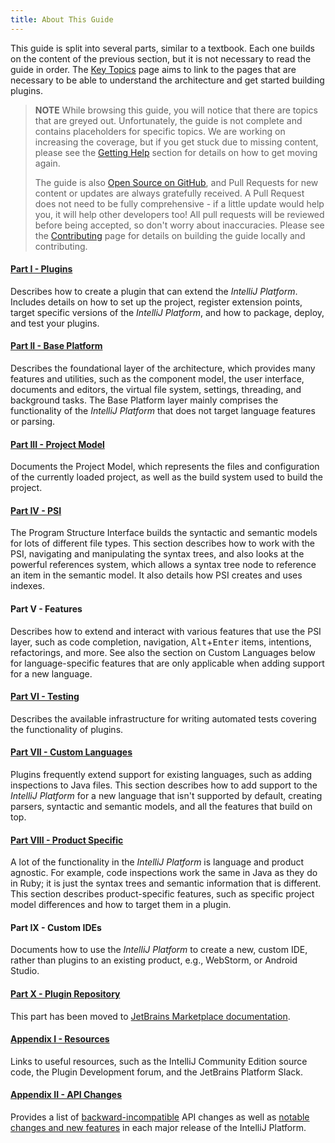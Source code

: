 ```yaml
---
title: About This Guide
---
```

<!-- Copyright 2000-2020 JetBrains s.r.o. and other contributors. Use of this source code is governed by the Apache 2.0 license that can be found in the LICENSE file. -->

This guide is split into several parts, similar to a textbook.
Each one builds on the content of the previous section, but it is not necessary to read the guide in order.
The [Key Topics](key_topics.md) page aims to link to the pages that are necessary to be able to understand the architecture and get started building plugins.

> **NOTE** While browsing this guide, you will notice that there are topics that are greyed out.
> Unfortunately, the guide is not complete and contains placeholders for specific topics.
> We are working on increasing the coverage, but if you get stuck due to missing content, please see the [Getting Help](getting_help.md) section for details on how to get moving again.
>
> The guide is also [Open Source on GitHub](https://github.com/JetBrains/intellij-sdk-docs), and Pull Requests for new content or updates are always gratefully received.
> A Pull Request does not need to be fully comprehensive - if a little update would help you, it will help other developers too! All pull requests will be reviewed before being accepted, so don't worry about inaccuracies.
> Please see the [Contributing](/CONTRIBUTING.md) page for details on building the guide locally and contributing.

#### [Part I - Plugins](/basics/basics.md)

Describes how to create a plugin that can extend the _IntelliJ Platform_.
Includes details on how to set up the project, register extension points, target specific versions of the _IntelliJ Platform_, and how to package, deploy, and test your plugins.

#### [Part II - Base Platform](/platform/fundamentals.md)

Describes the foundational layer of the architecture, which provides many features and utilities, such as the component model, the user interface, documents and editors, the virtual file system, settings, threading, and background tasks.
The Base Platform layer mainly comprises the functionality of the _IntelliJ Platform_ that does not target language features or parsing.

#### [Part III - Project Model](/basics/project_structure.md)

Documents the Project Model, which represents the files and configuration of the currently loaded project, as well as the build system used to build the project.

#### [Part IV - PSI](/basics/architectural_overview/psi.md)

The Program Structure Interface builds the syntactic and semantic models for lots of different file types.
This section describes how to work with the PSI, navigating and manipulating the syntax trees, and also looks at the powerful references system, which allows a syntax tree node to reference an item in the semantic model.
It also details how PSI creates and uses indexes.

#### Part V - Features

Describes how to extend and interact with various features that use the PSI layer, such as code completion, navigation, <kbd>Alt</kbd>+<kbd>Enter</kbd> items, intentions, refactorings, and more.
See also the section on Custom Languages below for language-specific features that are only applicable when adding support for a new language.

#### [Part VI - Testing](/basics/testing_plugins/testing_plugins.md)

Describes the available infrastructure for writing automated tests covering the functionality of plugins.

#### [Part VII - Custom Languages](/reference_guide/custom_language_support.md)

Plugins frequently extend support for existing languages, such as adding inspections to Java files.
This section describes how to add support to the _IntelliJ Platform_ for a new language that isn't supported by default, creating parsers, syntactic and semantic models, and all the features that build on top.

#### [Part VIII - Product Specific](/products/dev_alternate_products.md)

A lot of the functionality in the _IntelliJ Platform_ is language and product agnostic.
For example, code inspections work the same in Java as they do in Ruby; it is just the syntax trees and semantic information that is different.
This section describes product-specific features, such as specific project model differences and how to target them in a plugin.

#### Part IX - Custom IDEs

Documents how to use the _IntelliJ Platform_ to create a new, custom IDE, rather than plugins to an existing product, e.g., WebStorm, or Android Studio.

#### [Part X - Plugin Repository](/appendix/plugin_repository_obsolete.md)

This part has been moved to [JetBrains Marketplace documentation](https://plugins.jetbrains.com/docs/marketplace/about-marketplace.html).

#### [Appendix I - Resources](/appendix/resources/useful_links.md)

Links to useful resources, such as the IntelliJ Community Edition source code, the Plugin Development forum, and the JetBrains Platform Slack.

#### [Appendix II - API Changes](/reference_guide/api_changes_list.md)

Provides a list of [backward-incompatible](/reference_guide/api_changes_list.md) API changes as well as [notable changes and new features](/reference_guide/api_notable/api_notable.md) in each major release of the IntelliJ Platform.
